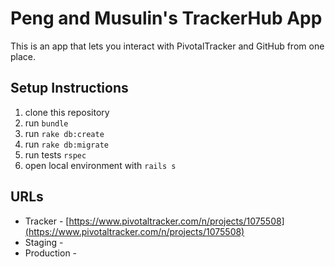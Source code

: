 Peng and Musulin's TrackerHub App
=================================

This is an app that lets you interact with PivotalTracker and GitHub from one place.

Setup Instructions
------------------
1. clone this repository
1. run `bundle`
1. run `rake db:create`
1. run `rake db:migrate`
1. run tests `rspec`
1. open local environment with `rails s`

URLs
----
* Tracker - [https://www.pivotaltracker.com/n/projects/1075508](https://www.pivotaltracker.com/n/projects/1075508)
* Staging -
* Production - 